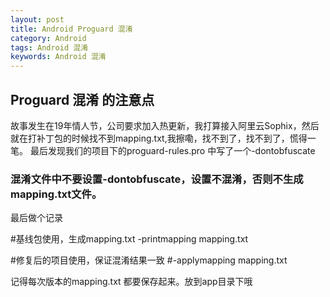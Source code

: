 ```yaml
---
layout: post
title: Android Proguard 混淆
category: Android
tags: Android 混淆
keywords: Android 混淆
---
```



## Proguard 混淆 的注意点

故事发生在19年情人节，公司要求加入热更新，我打算接入阿里云Sophix，然后就在打补丁包的时候找不到mapping.txt,我擦嘞，找不到了，找不到了，慌得一笔。
最后发现我们的项目下的proguard-rules.pro 中写了一个-dontobfuscate

### 混淆文件中不要设置-dontobfuscate，设置不混淆，否则不生成mapping.txt文件。

最后做个记录

#基线包使用，生成mapping.txt
-printmapping mapping.txt

#修复后的项目使用，保证混淆结果一致
#-applymapping mapping.txt

记得每次版本的mapping.txt 都要保存起来。放到app目录下哦

